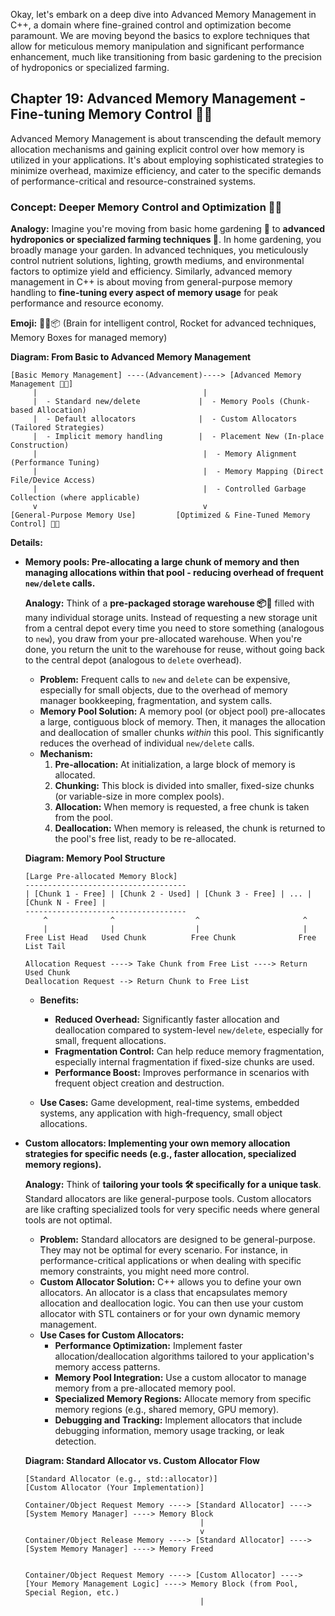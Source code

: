 Okay, let's embark on a deep dive into Advanced Memory Management in C++, a domain where fine-grained control and optimization become paramount. We are moving beyond the basics to explore techniques that allow for meticulous memory manipulation and significant performance enhancement, much like transitioning from basic gardening to the precision of hydroponics or specialized farming.

## Chapter 19: Advanced Memory Management - Fine-tuning Memory Control 🧠🚀

Advanced Memory Management is about transcending the default memory allocation mechanisms and gaining explicit control over how memory is utilized in your applications. It's about employing sophisticated strategies to minimize overhead, maximize efficiency, and cater to the specific demands of performance-critical and resource-constrained systems.

### Concept: Deeper Memory Control and Optimization 🧠🚀

**Analogy:** Imagine you're moving from basic home gardening 🏡 to **advanced hydroponics or specialized farming techniques 🌱**. In home gardening, you broadly manage your garden. In advanced techniques, you meticulously control nutrient solutions, lighting, growth mediums, and environmental factors to optimize yield and efficiency. Similarly, advanced memory management in C++ is about moving from general-purpose memory handling to **fine-tuning every aspect of memory usage** for peak performance and resource economy.

**Emoji:** 🧠🚀📦 (Brain for intelligent control, Rocket for advanced techniques, Memory Boxes for managed memory)

**Diagram: From Basic to Advanced Memory Management**

```
[Basic Memory Management] ----(Advancement)----> [Advanced Memory Management 🧠🚀]
     |                                     |
     |  - Standard new/delete             |  - Memory Pools (Chunk-based Allocation)
     |  - Default allocators              |  - Custom Allocators (Tailored Strategies)
     |  - Implicit memory handling        |  - Placement New (In-place Construction)
     |                                     |  - Memory Alignment (Performance Tuning)
     |                                     |  - Memory Mapping (Direct File/Device Access)
     |                                     |  - Controlled Garbage Collection (where applicable)
     v                                     v
[General-Purpose Memory Use]         [Optimized & Fine-Tuned Memory Control] 🧠🚀
```

**Details:**

*   **Memory pools: Pre-allocating a large chunk of memory and then managing allocations within that pool - reducing overhead of frequent `new/delete` calls.**

    **Analogy:** Think of a **pre-packaged storage warehouse 📦🏢** filled with many individual storage units. Instead of requesting a new storage unit from a central depot every time you need to store something (analogous to `new`), you draw from your pre-allocated warehouse. When you're done, you return the unit to the warehouse for reuse, without going back to the central depot (analogous to `delete` overhead).

    *   **Problem:** Frequent calls to `new` and `delete` can be expensive, especially for small objects, due to the overhead of memory manager bookkeeping, fragmentation, and system calls.
    *   **Memory Pool Solution:** A memory pool (or object pool) pre-allocates a large, contiguous block of memory. Then, it manages the allocation and deallocation of smaller chunks *within* this pool. This significantly reduces the overhead of individual `new/delete` calls.
    *   **Mechanism:**
        1.  **Pre-allocation:** At initialization, a large block of memory is allocated.
        2.  **Chunking:** This block is divided into smaller, fixed-size chunks (or variable-size in more complex pools).
        3.  **Allocation:** When memory is requested, a free chunk is taken from the pool.
        4.  **Deallocation:** When memory is released, the chunk is returned to the pool's free list, ready to be re-allocated.

    **Diagram: Memory Pool Structure**

    ```
    [Large Pre-allocated Memory Block]
    ------------------------------------
    | [Chunk 1 - Free] | [Chunk 2 - Used] | [Chunk 3 - Free] | ... | [Chunk N - Free] |
    ------------------------------------
        ^              ^                  ^                       ^
        |              |                  |                       |
    Free List Head   Used Chunk          Free Chunk              Free List Tail

    Allocation Request ----> Take Chunk from Free List ----> Return Used Chunk
    Deallocation Request --> Return Chunk to Free List
    ```

    *   **Benefits:**
        *   **Reduced Overhead:** Significantly faster allocation and deallocation compared to system-level `new/delete`, especially for small, frequent allocations.
        *   **Fragmentation Control:** Can help reduce memory fragmentation, especially internal fragmentation if fixed-size chunks are used.
        *   **Performance Boost:** Improves performance in scenarios with frequent object creation and destruction.

    *   **Use Cases:** Game development, real-time systems, embedded systems, any application with high-frequency, small object allocations.

*   **Custom allocators: Implementing your own memory allocation strategies for specific needs (e.g., faster allocation, specialized memory regions).**

    **Analogy:** Think of **tailoring your tools 🛠️ specifically for a unique task**. Standard allocators are like general-purpose tools. Custom allocators are like crafting specialized tools for very specific needs where general tools are not optimal.

    *   **Problem:** Standard allocators are designed to be general-purpose. They may not be optimal for every scenario. For instance, in performance-critical applications or when dealing with specific memory constraints, you might need more control.
    *   **Custom Allocator Solution:** C++ allows you to define your own allocators. An allocator is a class that encapsulates memory allocation and deallocation logic. You can then use your custom allocator with STL containers or for your own dynamic memory management.
    *   **Use Cases for Custom Allocators:**
        *   **Performance Optimization:** Implement faster allocation/deallocation algorithms tailored to your application's memory access patterns.
        *   **Memory Pool Integration:** Use a custom allocator to manage memory from a pre-allocated memory pool.
        *   **Specialized Memory Regions:** Allocate memory from specific memory regions (e.g., shared memory, GPU memory).
        *   **Debugging and Tracking:** Implement allocators that include debugging information, memory usage tracking, or leak detection.

    **Diagram: Standard Allocator vs. Custom Allocator Flow**

    ```
    [Standard Allocator (e.g., std::allocator)]                   [Custom Allocator (Your Implementation)]

    Container/Object Request Memory ----> [Standard Allocator] ----> [System Memory Manager] ----> Memory Block
                                           |
                                           v
    Container/Object Release Memory ----> [Standard Allocator] ----> [System Memory Manager] ----> Memory Freed


    Container/Object Request Memory ----> [Custom Allocator] ----> [Your Memory Management Logic] ----> Memory Block (from Pool, Special Region, etc.)
                                           |
                               